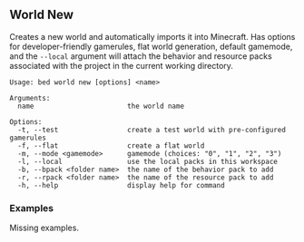 ## World New

Creates a new world and automatically imports it into Minecraft. Has options for developer-friendly gamerules, flat world generation, default gamemode, and the `--local` argument will attach the behavior and resource packs associated with the project in the current working directory.

```
Usage: bed world new [options] <name>

Arguments:
  name                       the world name

Options:
  -t, --test                 create a test world with pre-configured gamerules
  -f, --flat                 create a flat world
  -m, --mode <gamemode>      gamemode (choices: "0", "1", "2", "3")
  -l, --local                use the local packs in this workspace
  -b, --bpack <folder name>  the name of the behavior pack to add
  -r, --rpack <folder name>  the name of the resource pack to add
  -h, --help                 display help for command
```

### Examples

Missing examples.